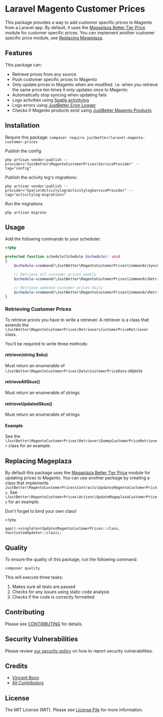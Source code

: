 # Laravel Magento Customer Prices

This package provides a way to add customer specific prices to Magento from a Laravel app.
By default, it uses the [Magaplaza Better Tier Price](https://www.mageplaza.com/magento-2-better-tier-price/) module for customer specific prices.
You can implement another customer specific price module, see [Replacing Mageplaza](#replacing-mageplaza).

## Features
This package can:

- Retrieve prices from any source
- Push customer specific prices to Magento
- Only update prices in Magento when are modified. i.e. when you retrieve the same price ten times it only updates once to Magento
- Automatically stop syncing when updating fails
- Logs activities using [Spatie activitylog](https://github.com/spatie/laravel-activitylog)
- Logs errors using [JustBetter Error Logger](https://github.com/justbetter/laravel-error-logger)
- Checks if Magento products exist using [JustBetter Magento Products](https://github.com/justbetter/laravel-magento-products)

## Installation

Require this package: `composer require justbetter/laravel-magento-customer-prices`

Publish the config
```
php artisan vendor:publish --provider="JustBetter\MagentoCustomerPrices\ServiceProvider" --tag="config"
```

Publish the activity log's migrations:
```
php artisan vendor:publish --provider="Spatie\Activitylog\ActivitylogServiceProvider" --tag="activitylog-migrations"
```

Run the migrations
```
php artisan migrate
```

## Usage

Add the following commands to your scheduler:
```php
<?php

protected function schedule(Schedule $schedule): void
{
    $schedule->command(\JustBetter\MagentoCustomerPrices\Commands\SyncCustomerPricesCommand::class)->everyMinute();

    // Retrieve all customer prices weekly
    $schedule->command(\JustBetter\MagentoCustomerPrices\Commands\RetrieveAllCustomerPricesCommand::class)->weekly();

    // Retrieve updated customer prices daily
    $schedule->command(\JustBetter\MagentoCustomerPrices\Commands\RetrieveUpdatedCustomerPricesCommand::class)->daily();
}
```

### Retrieving Customer Prices

To retrieve prices you have to write a retriever.
A retriever is a class that extends the `\JustBetter\MagentoCustomerPrices\Retriever\CustomerPriceRetriever` class.

You'll be required to write three methods:
#### retrieve(string $sku)

Must return an enumerable of `\JustBetter\MagentoCustomerPrices\Data\CustomerPriceData` objects

#### retrieveAllSkus()

Must return an enumerable of strings

#### retrieveUpdatedSkus()

Must return an enumerable of strings

#### Example
See the `\JustBetter\MagentoCustomerPrices\Retriever\DummyCustomerPriceRetriever` class for an example.

## Replacing Mageplaza

By default this package uses the [Magaplaza Better Tier Price](https://www.mageplaza.com/magento-2-better-tier-price/) module for updating prices to Magento.
You can use another package by creating a class that implements `JustBetter\MagentoCustomerPrices\Contracts\UpdatesMagentoCustomerPrices`.
See `\JustBetter\MagentoCustomerPrices\Actions\UpdateMageplazaCustomerPrices` for an example.

Don't forget to bind your own class!
```
<?php

app()->singleton(UpdatesMagentoCustomerPrices::class, YourCustomUpdater::class);
```

## Quality

To ensure the quality of this package, run the following command:

```shell
composer quality
```

This will execute three tasks:

1. Makes sure all tests are passed
2. Checks for any issues using static code analysis
3. Checks if the code is correctly formatted

## Contributing

Please see [CONTRIBUTING](.github/CONTRIBUTING.md) for details.

## Security Vulnerabilities

Please review [our security policy](../../security/policy) on how to report security vulnerabilities.

## Credits

- [Vincent Boon](https://github.com/VincentBean)
- [All Contributors](../../contributors)

## License

The MIT License (MIT). Please see [License File](LICENSE) for more information.
